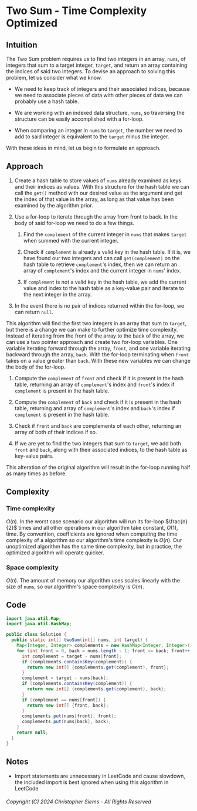 <!---
Copyright (C) 2024 Christopher Siems - All Rights Reserved

You may use, distribute, and modify this code under the terms of the GNU General Public License 3, which should have been included this file. If not visit: https://www.gnu.org/licenses/gpl-3.0.en.html
--->

# Two Sum - Time Complexity Optimized

## Intuition

The Two Sum problem requires us to find two integers in an array, `nums`, of integers that sum to a target integer, `target`, and return an array containing the indices of said two integers. To devise an approach to solving this problem, let us consider what we know.

- We need to keep track of integers and their associated indices, because we need to associate pieces of data with other pieces of data we can probably use a hash table.

- We are working with an indexed data structure, `nums`, so traversing the structure can be easily accomplished with a for-loop.

- When comparing an integer in `nums` to `target`, the number we need to add to said integer is equivalent to the `target` minus the integer.

With these ideas in mind, let us begin to formulate an approach.

## Approach

1. Create a hash table to store values of `nums` already examined as keys and their indices as values. With this structure for the hash table we can call the `get()` method with our desired value as the argument and get the index of that value in the array, as long as that value has been examined by the algorithm prior.

2. Use a for-loop to iterate through the array from front to back. In the body of said for-loop we need to do a few things.

    1. Find the `complement` of the current integer in `nums` that makes `target` when summed with the current integer.

    2. Check if `complement` is already a valid key in the hash table. If it is, we have found our two integers and can call `get(complement)` on the hash table to retrieve `complement`'s index, then we can return an array of `complement`'s index and the current integer in `nums`' index.

    3. If `complement` is not a valid key in the hash table, we add the current value and index to the hash table as a key-value pair and iterate to the next integer in the array.

3. In the event there is no pair of indices returned within the for-loop, we can return `null`.

This algorithm will find the first two integers in an array that sum to `target`, but there is a change we can make to further optimize time complexity. Instead of iterating from the front of the array to the back of the array, we can use a two pointer approach and create two for-loop variables. One variable iterating forward through the array, `front`, and one variable iterating backward through the array, `back`. With the for-loop terminating when `front` takes on a value greater than `back`. With these new variables we can change the body of the for-loop.

1. Compute the `complement` of `front` and check if it is present in the hash table, returning an array of `complement`'s index and `front`'s index if `complement` is present in the hash table.

2. Compute the `complement` of `back` and check if it is present in the hash table, returning and array of `complement`'s index and `back`'s index if `complement` is present in the hash table.

3. Check if `front` and `back` are complements of each other, returning an array of both of their indices if so.

4. If we are yet to find the two integers that sum to `target`, we add both `front` and `back`, along with their associated indices, to the hash table as key-value pairs.

This alteration of the original algorithm will result in the for-loop running half as many times as before.

## Complexity

### Time complexity

$O(n)$. In the worst case scenario our algorithm will run its for-loop $\frac{n}{2}$ times and all other operations in our algorithm take constant, $O(1)$, time. By convention, coefficients are ignored when computing the time complexity of a algorithm so our algorithm's time complexity is $O(n)$. Our unoptimized algorithm has the same time complexity, but in practice, the optimized algorithm will operate quicker.

### Space complexity

$O(n)$. The amount of memory our algorithm uses scales linearly with the size of `nums`, so our algorithm's space complexity is $O(n)$.

## Code

```Java
import java.util.Map;
import java.util.HashMap;

public class Solution {
  public static int[] twoSum(int[] nums, int target) {
    Map<Integer, Integer> complements = new HashMap<Integer, Integer>();
    for (int front = 0, back = nums.length - 1; front <= back; front++, back--) {
      int complement = target - nums[front];
      if (complements.containsKey(complement)) {
        return new int[] {complements.get(complement), front};
      }
      complement = target - nums[back];
      if (complements.containsKey(complement)) {
        return new int[] {complements.get(complement), back};
      }
      if (complement == nums[front]) {
        return new int[] {front, back};
      }
      complements.put(nums[front], front);
      complements.put(nums[back], back);
    }
    return null;
  }
}
```

## Notes

- Import statements are unnecessary in LeetCode and cause slowdown, the included import is best ignored when using this algorithm in LeetCode

###### Copyright (C) 2024 Christopher Siems - All Rights Reserved

